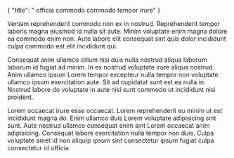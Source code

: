 {
  "title": " officia commodo commodo tempor irure"
}

Veniam reprehenderit commodo non ex in nostrud. Reprehenderit tempor laboris magna eiusmod id nulla sit aute. Minim voluptate enim magna dolore ea commodo enim non. Aute labore elit consequat sint quis dolor incididunt culpa commodo est elit incididunt qui.

Consequat anim ullamco cillum nisi duis nulla nostrud aliqua laborum laborum id fugiat ad minim. In ex nostrud voluptate irure aliqua nostrud. Anim ullamco ipsum Lorem tempor excepteur nulla tempor non voluptate ullamco ipsum exercitation aute. Sit ad cupidatat sunt est ea nulla in. Nostrud labore do voluptate in aute nisi sunt commodo ut incididunt nisi proident.

Lorem occaecat irure esse occaecat. Lorem reprehenderit eu minim ut est incididunt magna do. Enim ullamco duis Lorem voluptate adipisicing sint sunt. Aute nostrud ullamco consequat enim sint Lorem occaecat anim adipisicing. Consequat labore exercitation nulla tempor non duis. Culpa voluptate amet id non aliquip ipsum sint consectetur ipsum fugiat culpa consectetur id officia.